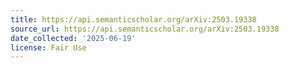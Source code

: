 ```yaml
---
title: https://api.semanticscholar.org/arXiv:2503.19338
source_url: https://api.semanticscholar.org/arXiv:2503.19338
date_collected: '2025-06-19'
license: Fair Use
---
```


